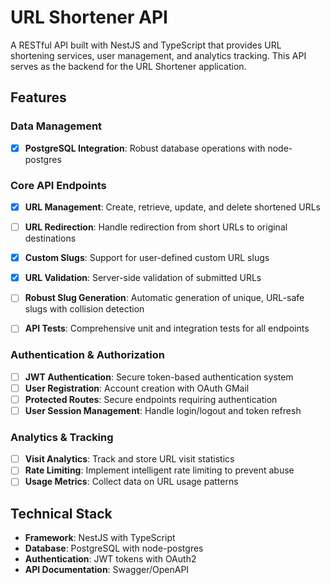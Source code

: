 # URL Shortener API

A RESTful API built with NestJS and TypeScript that provides URL shortening services, user management, and analytics tracking. This API serves as the backend for the URL Shortener application.

## Features

### Data Management
- [x] **PostgreSQL Integration**: Robust database operations with node-postgres

### Core API Endpoints
- [x] **URL Management**: Create, retrieve, update, and delete shortened URLs
- [ ] **URL Redirection**: Handle redirection from short URLs to original destinations
- [x] **Custom Slugs**: Support for user-defined custom URL slugs
- [x] **URL Validation**: Server-side validation of submitted URLs
- [ ] **Robust Slug Generation**: Automatic generation of unique, URL-safe slugs with collision detection
- [ ] **API Tests**: Comprehensive unit and integration tests for all endpoints


### Authentication & Authorization
- [ ] **JWT Authentication**: Secure token-based authentication system
- [ ] **User Registration**: Account creation with OAuth GMail
- [ ] **Protected Routes**: Secure endpoints requiring authentication
- [ ] **User Session Management**: Handle login/logout and token refresh

### Analytics & Tracking
- [ ] **Visit Analytics**: Track and store URL visit statistics
- [ ] **Rate Limiting**: Implement intelligent rate limiting to prevent abuse
- [ ] **Usage Metrics**: Collect data on URL usage patterns

## Technical Stack

- **Framework**: NestJS with TypeScript
- **Database**: PostgreSQL with node-postgres
- **Authentication**: JWT tokens with OAuth2
- **API Documentation**: Swagger/OpenAPI
